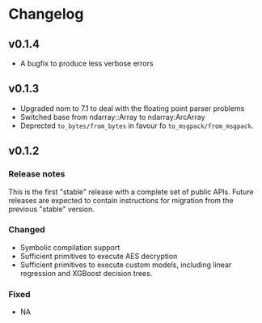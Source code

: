 # Changelog

## v0.1.4

- A bugfix to produce less verbose errors

## v0.1.3

- Upgraded nom to 7.1 to deal with the floating point parser problems
- Switched base from ndarray::Array to ndarray:ArcArray
- Deprected `to_bytes/from_bytes` in favour fo `to_msgpack/from_msgpack`.

## v0.1.2

### Release notes

This is the first "stable" release with a complete set of public APIs.
Future releases are expected to contain instructions for migration from the previous "stable" version.

### Changed

- Symbolic compilation support
- Sufficient primitives to execute AES decryption
- Sufficient primitives to execute custom models, including linear regression and XGBoost decision trees.

### Fixed

- NA

